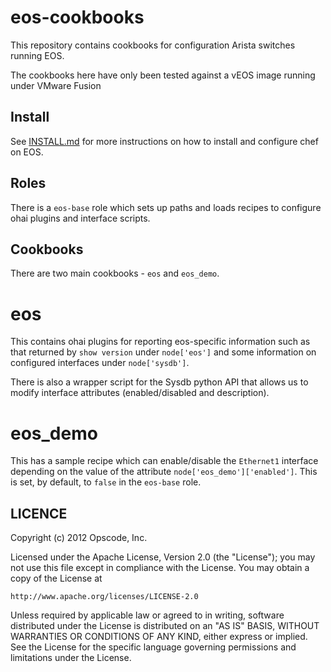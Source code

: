 eos-cookbooks
=============

This repository contains cookbooks for configuration Arista switches
running EOS.

The cookbooks here have only been tested against a vEOS image running
under VMware Fusion

Install
-------
See [INSTALL.md](INSTALL.md) for more instructions on how to install and configure
chef on EOS.

Roles
-----
There is a `eos-base` role which sets up paths and loads recipes to
configure ohai plugins and interface scripts.

Cookbooks
----
There are two main cookbooks - `eos` and `eos_demo`.

# eos

This contains ohai plugins for reporting eos-specific information such
as that returned by `show version` under `node['eos']` and some
information on configured interfaces under `node['sysdb']`.

There is also a  wrapper script for the Sysdb python API that allows us
to modify interface attributes (enabled/disabled and description).

# eos_demo

This has a sample recipe which can enable/disable the `Ethernet1`
interface depending on the value of the attribute
`node['eos_demo']['enabled']`.  This is set, by default, to `false` in
the `eos-base` role.

LICENCE
-------
Copyright (c) 2012 Opscode, Inc.

Licensed under the Apache License, Version 2.0 (the "License");
you may not use this file except in compliance with the License.
You may obtain a copy of the License at

    http://www.apache.org/licenses/LICENSE-2.0

Unless required by applicable law or agreed to in writing, software
distributed under the License is distributed on an "AS IS" BASIS,
WITHOUT WARRANTIES OR CONDITIONS OF ANY KIND, either express or implied.
See the License for the specific language governing permissions and
limitations under the License.
